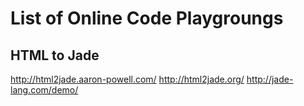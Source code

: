 # List of Online Code Playgroungs

## HTML to Jade ##
http://html2jade.aaron-powell.com/
http://html2jade.org/
http://jade-lang.com/demo/

